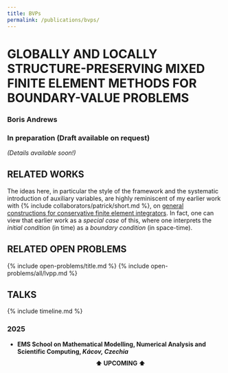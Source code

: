 ```yaml
---
title: BVPs
permalink: /publications/bvps/
---
```


# GLOBALLY AND LOCALLY STRUCTURE-PRESERVING MIXED FINITE ELEMENT METHODS FOR BOUNDARY-VALUE PROBLEMS

### Boris Andrews

### In preparation (Draft available on request)

*(Details available soon!)*

## RELATED WORKS

The ideas here, in particular the style of the framework and the systematic introduction of auxiliary variables, are highly reminiscent of my earlier work with {% include collaborators/patrick/short.md %}, on [general constructions for conservative finite element integrators](/publications/sp-integrators/).
In fact, one can view that earlier work as a *special case* of this, where one interprets the *initial condition* (in time) as a *boundary condition* (in space-time).

## RELATED OPEN PROBLEMS

{% include open-problems/title.md %}
{% include open-problems/all/lvpp.md %}

## TALKS

{% include timeline.md %}

<div class="timeline">
  <div class="outer">
    <div class="card">
      <div class="info">
        <h3 class="title">2025</h3>
        <p><ul>
          <li><strong>EMS School on Mathematical Modelling, Numerical Analysis and Scientific Computing, <em>Kácov, Czechia</em></strong></li>
          <div style="text-align: center; padding: 10px 0;"><strong>⬆️ UPCOMING ⬆️</strong></div>
        </ul></p>
      </div>
    </div>
  </div>
</div>
